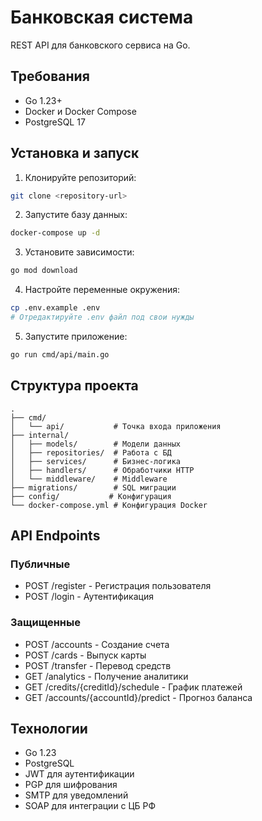 # Банковская система

REST API для банковского сервиса на Go.

## Требования

- Go 1.23+
- Docker и Docker Compose
- PostgreSQL 17

## Установка и запуск

1. Клонируйте репозиторий:
```bash
git clone <repository-url>
```

2. Запустите базу данных:
```bash
docker-compose up -d
```

3. Установите зависимости:
```bash
go mod download
```

4. Настройте переменные окружения:
```bash
cp .env.example .env
# Отредактируйте .env файл под свои нужды
```

5. Запустите приложение:
```bash
go run cmd/api/main.go
```

## Структура проекта

```
.
├── cmd/
│   └── api/           # Точка входа приложения
├── internal/
│   ├── models/        # Модели данных
│   ├── repositories/  # Работа с БД
│   ├── services/      # Бизнес-логика
│   ├── handlers/      # Обработчики HTTP
│   └── middleware/    # Middleware
├── migrations/        # SQL миграции
├── config/           # Конфигурация
└── docker-compose.yml # Конфигурация Docker
```

## API Endpoints

### Публичные
- POST /register - Регистрация пользователя
- POST /login - Аутентификация

### Защищенные
- POST /accounts - Создание счета
- POST /cards - Выпуск карты
- POST /transfer - Перевод средств
- GET /analytics - Получение аналитики
- GET /credits/{creditId}/schedule - График платежей
- GET /accounts/{accountId}/predict - Прогноз баланса

## Технологии

- Go 1.23
- PostgreSQL
- JWT для аутентификации
- PGP для шифрования
- SMTP для уведомлений
- SOAP для интеграции с ЦБ РФ
